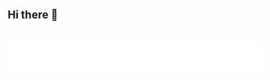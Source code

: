 ## Hi there 👋
<h1 align="center">
  <img src="https://raw.githubusercontent.com/ElChe1/ElChe1/d248aa62113b0758c39813b8d1e57b2f967f7140/name.svg" alt="Marton Lederer" />
</h1>


